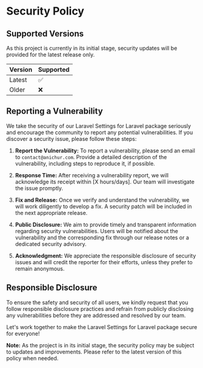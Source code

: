 # Security Policy

## Supported Versions

As this project is currently in its initial stage, security updates will be provided for the latest release only.

| Version | Supported          |
| ------- | ------------------ |
| Latest  | :white_check_mark: |
| Older   | :x:                |

## Reporting a Vulnerability

We take the security of our Laravel Settings for Laravel package seriously and encourage the community to report any potential vulnerabilities. If you discover a security issue, please follow these steps:

1. **Report the Vulnerability:** To report a vulnerability, please send an email to `contact@anichur.com`. Provide a detailed description of the vulnerability, including steps to reproduce it, if possible.

2. **Response Time:** After receiving a vulnerability report, we will acknowledge its receipt within [X hours/days]. Our team will investigate the issue promptly.

3. **Fix and Release:** Once we verify and understand the vulnerability, we will work diligently to develop a fix. A security patch will be included in the next appropriate release.

4. **Public Disclosure:** We aim to provide timely and transparent information regarding security vulnerabilities. Users will be notified about the vulnerability and the corresponding fix through our release notes or a dedicated security advisory.

5. **Acknowledgment:** We appreciate the responsible disclosure of security issues and will credit the reporter for their efforts, unless they prefer to remain anonymous.

## Responsible Disclosure

To ensure the safety and security of all users, we kindly request that you follow responsible disclosure practices and refrain from publicly disclosing any vulnerabilities before they are addressed and resolved by our team.

Let's work together to make the Laravel Settings for Laravel package secure for everyone!

**Note:** As the project is in its initial stage, the security policy may be subject to updates and improvements. Please refer to the latest version of this policy when needed.
